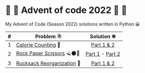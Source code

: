 # 🎄 🎅 Advent of code 2022 🎅 🎄
My Advent of Code (Season 2022) solutions written in Python 😀

|#|Problem ☃|Solution ❄|
|---|-------------|:-------------:|
|1|[Calorie Counting](https://adventofcode.com/2022/day/1) 🍕|[Part 1 & 2](1/a.py)|
|2|[Rock Paper Scissors](https://adventofcode.com/2022/day/2) 🪒🌑🧻|[Part 1](2/a.py) - [Part 2](2/b.py)|
|3|[Rucksack Reorganization](https://adventofcode.com/2022/day/3) 👝|[Part 1 & 2](3/a.py)|
